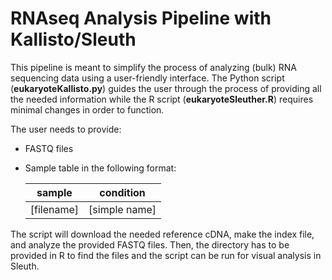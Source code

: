 # RNAseq Analysis Pipeline with Kallisto/Sleuth

This pipeline is meant to simplify the process of analyzing (bulk) RNA sequencing data using a user-friendly interface. The Python script (__eukaryoteKallisto.py__) guides the user through the process of providing all the needed information while the R script (__eukaryoteSleuther.R__) requires minimal changes in order to function.

The user needs to provide:
* FASTQ files
* Sample table in the following format:

	| sample | condition |
	|--------|-----------|
	| [filename] | [simple name] |

The script will download the needed reference cDNA, make the index file, and analyze the provided FASTQ files. Then, the directory has to be provided in R to find the files and the script can be run for visual analysis in Sleuth.
